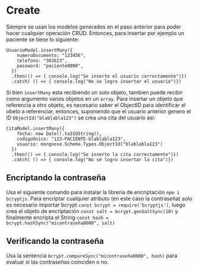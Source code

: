 # Create

Siempre se usan los modelos generados en el paso anterior para poder hacer cualquier operación CRUD. Entonces, para insertar por ejemplo un paciente se tiene lo siguiente:

```
UsuarioModel.insertMany({
    numeroDocumento: "123456",
    telefono: "302623",
    password: "paciente0000",
  })
  .then(() => { console.log("Se inserto el usuario correctamente")})
  .catch( () => { console.log("No se logro insertar el usuario")})
```

Si bien `insertMany` esta recibiendo un solo objeto, tambien puede recibir como argumento varios objetos en un `array`. Para insertar un objeto que referencia a otro objeto, es necesario saber el ObjectID para identificar el obeto a referenciar, entonces, suponiendo que el usuario anterior genero el ID `ObjectId("blablabla123")` se crea una cita del usuario así:

```
CitaModel.insertMany({
    fecha: new Date().toISOString(),
    codigoUnico: "123-PACIENTE-blablabla123",
    usuario: mongoose.Schema.Types.ObjectId("blablabla123")
  })
  .then(() => { console.log("Se inserto la cita correctamente")})
  .catch( () => { console.log("No se logro insertar la cita")})
```

## Encriptando la contraseña

Usa el siguiente comando para instalar la libreria de encriptación `npm i bcryptjs`. Para encriptar cualquier atributo (en este caso la contraseña) solo es necesario importar bcrypt `const bcrypt = require('bcryptjs')`, luego crea el objeto de encriptación `const salt = bcrypt.genSaltSync(10)` y finalmente encripta el String `const hash = bcrypt.hashSync("micontraseña0000", salt)`

## Verificando la contraseña

Usa la sentencia `bcrypt.compareSync("micontraseña0000", hash)` para evaluar si las contraseñas coinciden o no.

